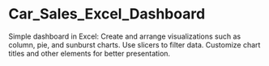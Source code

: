 # Car_Sales_Excel_Dashboard
Simple dashboard in Excel:
Create and arrange visualizations such as column, pie, and sunburst charts.
Use slicers to filter data.
Customize chart titles and other elements for better presentation.
